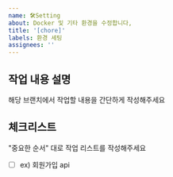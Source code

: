 ```yaml
---
name: 🛠️Setting
about: Docker 및 기타 환경을 수정합니다,
title: '[chore]'
labels: 환경 세팅
assignees: ''
---
```


## 작업 내용 설명

해당 브랜치에서 작업할 내용을 간단하게 작성해주세요

## 체크리스트

"중요한 순서" 대로 작업 리스트를 작성해주세요

- [ ] ex) 회원가입 api
